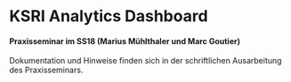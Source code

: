 # KSRI Analytics Dashboard

#### Praxisseminar im SS18 (Marius Mühlthaler und Marc Goutier)

Dokumentation und Hinweise finden sich in der schriftlichen Ausarbeitung des Praxisseminars. 

